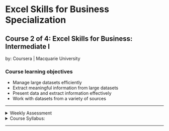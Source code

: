 # Excel Skills for Business Specialization

## Course 2 of 4: Excel Skills for Business: Intermediate I<br>
by: Coursera | Macquarie University<br>

### Course learning objectives
* Manage large datasets efficiently
* Extract meaningful information from large datasets
* Present data and extract information effectively
* Work with datasets from a variety of sources

<hr>
<details>
<summary>Weekly Assessment</summary>
  <br>
  <li><a href="https://1drv.ms/x/s!AjU6_8hHCMjkhWIeBly6NY4VWIL9?e=F2FYqM">Week 1.1</a></li>
  <li><a href="https://1drv.ms/x/s!AjU6_8hHCMjkhWAN0H2DmCHV_2dG?e=RzYe8k">Week 1.2</a></li>
  <li><a href="https://1drv.ms/x/s!AjU6_8hHCMjkhWVMjnpA_7uiCMdG?e=ZrTjx9">Week 2</a></li>
  <li><a href="https://1drv.ms/x/s!AjU6_8hHCMjkhWRMj4ONqBgr6NNF?e=yXaN8j">Week 3</a></li>
  <li><a href="https://1drv.ms/x/s!AjU6_8hHCMjkhWOgv-Rrx3j3bRMe?e=XCMVcq">Week 4</a></li>
  <li><a href="https://1drv.ms/x/s!AjU6_8hHCMjkhV-MkJzV9TqDLipD?e=PBzlRt">Week 5</a></li>
  <li><a href="https://1drv.ms/x/s!AjU6_8hHCMjkhWH9HUzep1aTFKpP?e=UJj99P">Week 6</a></li>
</details>

<details>
<summary>Course Syllabus:</summary>
<br>
<table border="1">
    <tr>
        <th>Week</th>
        <th>Syllabus</th>
        <th>Details</th>
    </tr>
    <tr>
        <td>1</td>
        <td>Working with multiple worksheets and workbooks</td>
        <td><li>Compare the different methods of combining data from multiple sources</li> <li>Use a variety of techniques to perform calculations across workbooks/worksheets</li> <li>Manage datasets across multiple workbooks/worksheets</li></td>
    </tr>
    <tr>
        <td>2</td>
        <td>Text & Date functions</td>
      <td><li>Explain the use of Date and Text functions in Excel</li> <li>Understand how to work with Nested functions</li> <li>Use Date functions to extract additional business intelligence</li> <li>Use Text functions to combine or split strings</li></td>
    </tr>
    <tr>
        <td>3</td>
        <td>Named Ranges</td>
        <td><li>Describe the use of Named Ranges</li> <li>Use different methods to create Named Ranges</li> <li>Enhance calculations through the use of Named Ranges</li></td>
    </tr>
    <tr>
        <td>4</td>
        <td>Summarising data</td>
        <td><li>Explain the syntax of more advanced formulas</li> <li>Use functions to extract summary information from data</li> <li>Generate graphical representations of data</li></td>
    </tr>
    <tr>
        <td>5</td>
        <td>Tables</td>
        <td><li>Create and modify Tables in Excel</li> <li>Apply formatting, sorting and filtering to Tables</li> <li>Add data to Tables</li> <li>Explain terminology specific to Tables in Excel</li></td>
    </tr>
    <tr>
        <td>6</td>
        <td>Pivot Tables, Charts, and Slicers</td>
        <td><li>Create Pivot Tables, Pivot Charts, and Slicers</li> <li>Use Pivot Tables to extract meaning from datasets</li> <li>Create visual dashboards with slicers and Pivot Charts</li> <li>Use Slicers to filter information from multiple sources</li></td>
    </tr>
</table>
</details>
<hr>
